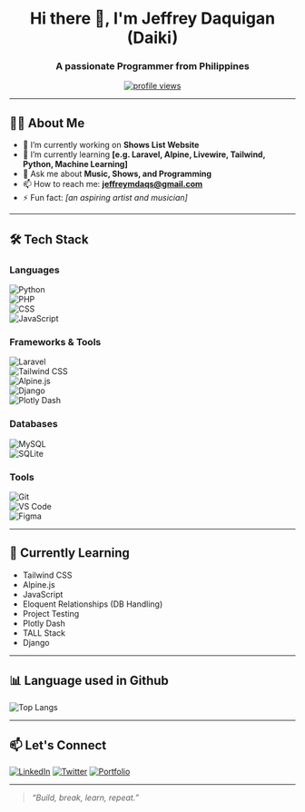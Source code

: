 <h1 align="center">Hi there 👋, I'm Jeffrey Daquigan (Daiki)</h1>
<h3 align="center">A passionate Programmer from Philippines</h3>

<p align="center">
  <a href="https://github.com/DaikiDaiki6">
    <img src="https://komarev.com/ghpvc/?username=DaikiDaiki6&style=flat-square&color=blue" alt="profile views"/>
  </a>
</p>

---

## 🧑‍💻 About Me

- 🔭 I’m currently working on **Shows List Website**
- 🌱 I’m currently learning **[e.g. Laravel, Alpine, Livewire, Tailwind, Python, Machine Learning]**
- 💬 Ask me about **Music, Shows, and Programming**
- 📫 How to reach me: **jeffreymdaqs@gmail.com**
- ⚡ Fun fact: *[an aspiring artist and musician]*

---

## 🛠️ Tech Stack

### Languages  
![Python](https://img.shields.io/badge/-Python-333?style=flat&logo=python)  
![PHP](https://img.shields.io/badge/-PHP-333?style=flat&logo=php)  
![CSS](https://img.shields.io/badge/-CSS3-333?style=flat&logo=css3&logoColor=1572B6)  
![JavaScript](https://img.shields.io/badge/-JavaScript-333?style=flat&logo=javascript)

### Frameworks & Tools  
![Laravel](https://img.shields.io/badge/-Laravel-333?style=flat&logo=laravel)  
![Tailwind CSS](https://img.shields.io/badge/-Tailwind%20CSS-333?style=flat&logo=tailwind-css)  
![Alpine.js](https://img.shields.io/badge/-Alpine.js-333?style=flat&logo=alpine.js)  
![Django](https://img.shields.io/badge/-Django-333?style=flat&logo=django)  
![Plotly Dash](https://img.shields.io/badge/-Plotly%20Dash-333?style=flat&logo=plotly)

### Databases  
![MySQL](https://img.shields.io/badge/-MySQL-333?style=flat&logo=mysql)  
![SQLite](https://img.shields.io/badge/-SQLite-333?style=flat&logo=sqlite)

### Tools  
![Git](https://img.shields.io/badge/-Git-333?style=flat&logo=git)  
![VS Code](https://img.shields.io/badge/-VS%20Code-333?style=flat&logo=visual-studio-code)  
![Figma](https://img.shields.io/badge/-Figma-333?style=flat&logo=figma)

---

## 🌱 Currently Learning  
- Tailwind CSS  
- Alpine.js  
- JavaScript  
- Eloquent Relationships (DB Handling)  
- Project Testing  
- Plotly Dash  
- TALL Stack  
- Django

---

## 📊 Language used in Github

![Top Langs](https://github-readme-stats.vercel.app/api/top-langs/?username=DaikiDaiki6&layout=compact&theme=radical)

---

## 📫 Let's Connect

[![LinkedIn](https://img.shields.io/badge/-LinkedIn-0077B5?style=flat&logo=linkedin&logoColor=white)](https://linkedin.com/in/yourprofile)
[![Twitter](https://img.shields.io/badge/-Twitter-1DA1F2?style=flat&logo=twitter&logoColor=white)](https://twitter.com/yourhandle)
[![Portfolio](https://img.shields.io/badge/-Portfolio-000?style=flat&logo=github&logoColor=white)](https://yourportfolio.com)

---

> *“Build, break, learn, repeat.”*


